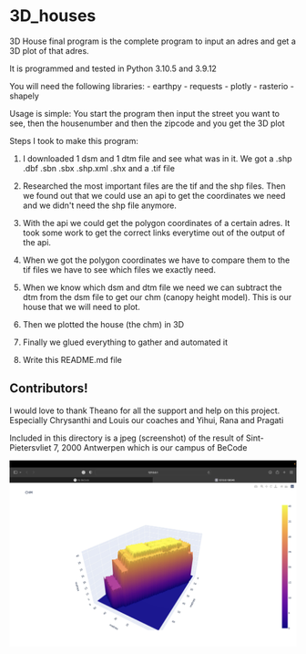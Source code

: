 # 3D_houses

3D House final program is the complete program to input an adres and get a 3D plot of that adres.

It is programmed and tested in Python 3.10.5 and 3.9.12

You will need the following libraries:
    - earthpy
    - requests
    - plotly
    - rasterio
    - shapely


Usage is simple: You start the program then input the street you want to see, then the housenumber and then the zipcode and you get the 3D plot

Steps I took to make this program:

1. I downloaded 1 dsm and 1 dtm file and see what was in it. We got a .shp .dbf .sbn .sbx .shp.xml .shx and a .tif file

2. Researched the most important files are the tif and the shp files. Then we found out that we could use an api to get the coordinates we need and we didn't need the shp file anymore.

3. With the api we could get the polygon coordinates of a certain adres. It took some work to get the correct links everytime out of the output of the api.

4. When we got the polygon coordinates we have to compare them to the tif files we have to see which files we exactly need.

5. When we know which dsm and dtm file we need we can subtract the dtm from the dsm file to get our chm (canopy height model). This is our house that we will need to plot.

6. Then we plotted the house (the chm) in 3D

7. Finally we glued everything to gather and automated it

8. Write this README.md file

## Contributors!

I would love to thank Theano for all the support and help on this project. Especially Chrysanthi and Louis our coaches and Yihui, Rana and Pragati

Included in this directory is a jpeg (screenshot) of the result of Sint-Pietersvliet 7, 2000 Antwerpen which is our campus of BeCode

<img src="House example.jpg">
